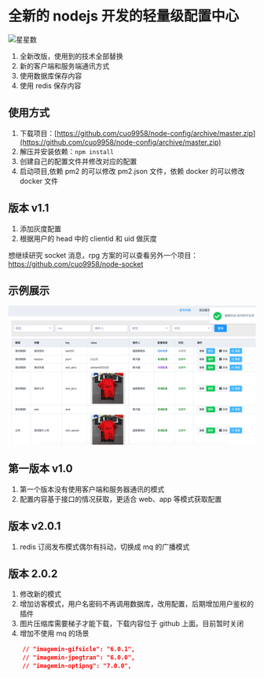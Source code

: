 # 全新的 nodejs 开发的轻量级配置中心

![星星数](https://img.shields.io/github/stars/cuo9958/node-config?style=social)

1. 全新改版，使用到的技术全部替换
2. 新的客户端和服务端通讯方式
3. 使用数据库保存内容
4. 使用 redis 保存内容

## 使用方式

1. 下载项目：[https://github.com/cuo9958/node-config/archive/master.zip](https://github.com/cuo9958/node-config/archive/master.zip)
2. 解压并安装依赖：`npm install`
3. 创建自己的配置文件并修改对应的配置
4. 启动项目,依赖 pm2 的可以修改 pm2.json 文件，依赖 docker 的可以修改 docker 文件

## 版本 v1.1

1. 添加灰度配置
2. 根据用户的 head 中的 clientid 和 uid 做灰度

想继续研究 socket 消息，rpg 方案的可以查看另外一个项目：https://github.com/cuo9958/node-socket

## 示例展示

![首页](https://github.com/cuo9958/node-config/raw/master/images/demo1.png)

## 第一版本 v1.0

1. 第一个版本没有使用客户端和服务器通讯的模式
2. 配置内容基于接口的情况获取，更适合 web、app 等模式获取配置

## 版本 v2.0.1

1. redis 订阅发布模式偶尔有抖动，切换成 mq 的广播模式

## 版本 2.0.2

1. 修改新的模式
2. 增加访客模式，用户名密码不再调用数据库，改用配置，后期增加用户鉴权的插件
3. 图片压缩库需要梯子才能下载，下载内容位于 github 上面。目前暂时关闭
4. 增加不使用 mq 的场景

```json
    // "imagemin-gifsicle": "6.0.1",
    // "imagemin-jpegtran": "6.0.0",
    // "imagemin-optipng": "7.0.0",
```
